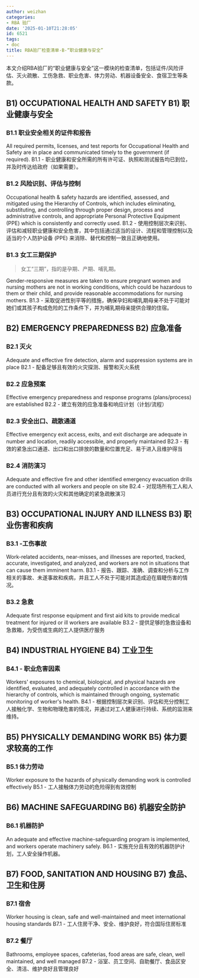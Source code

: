 ```yaml
---
author: weizhan
categories:
- RBA 验厂
date: '2025-01-10T21:28:05'
id: 6521
tags:
- doc
title: RBA验厂检查清单-B-“职业健康与安全”
---
```


本文介绍RBA验厂的“职业健康与安全”这一模块的检查清单，包括证件/风险评估、灭火疏散、工伤急救、职业危害、体力劳动、机器设备安全、食宿卫生等条款。

## B1) OCCUPATIONAL HEALTH AND SAFETY B1) 职业健康与安全

### B1.1 职业安全相关的证件和报告

All required permits, licenses, and test reports for Occupational Health and
Safety are in place and communicated timely to the government (if required).
B1.1 - 职业健康和安全所需的所有许可证、执照和测试报告均已到位，并及时传达给政府（如果需要）。

### B1.2 风险识别、评估与控制

Occupational health & safety hazards are identified, assessed, and mitigated
using the Hierarchy of Controls, which includes eliminating, substituting, and
controlling through proper design, process and administrative controls, and
appropriate Personal Protective Equipment (PPE) which is consistently and
correctly used. B1.2 - 使用控制层次来识别、评估和减轻职业健康和安全危害，其中包括通过适当的设计、流程和管理控制以及适当的个人防护设备
(PPE) 来消除、替代和控制一致且正确地使用。

### B1.3 女工三期保护

> 女工“三期”，指的是孕期、产期、哺乳期。

Gender-responsive measures are taken to ensure pregnant women and nursing
mothers are not in working conditions, which could be hazardous to them or
their child, and provide reasonable accommodations for nursing mothers. B1.3 -
采取促进性别平等的措施，确保孕妇和哺乳期母亲不处于可能对她们或其孩子构成危险的工作条件下，并为哺乳期母亲提供合理的住宿。

## B2) EMERGENCY PREPAREDNESS B2) 应急准备

### B2.1 灭火

Adequate and effective fire detection, alarm and suppression systems are in
place B2.1 - 配备足够且有效的火灾探测、报警和灭火系统

### B2.2 应急预案

Effective emergency preparedness and response programs (plans/process) are
established B2.2 - 建立有效的应急准备和响应计划（计划/流程）

### B2.3 安全出口、疏散通道

Effective emergency exit access, exits, and exit discharge are adequate in
number and location, readily accessible, and properly maintained B2.3 -
有效的紧急出口通道、出口和出口排放的数量和位置充足、易于进入且维护得当

### B2.4 消防演习

Adequate and effective fire and other identified emergency evacuation drills
are conducted with all workers and people on site B2.4 -
对现场所有工人和人员进行充分且有效的火灾和其他确定的紧急疏散演习

## B3) OCCUPATIONAL INJURY AND ILLNESS B3) 职业伤害和疾病

### B3.1 -工伤事故

Work-related accidents, near-misses, and illnesses are reported, tracked,
accurate, investigated, and analyzed, and workers are not in situations that
can cause them imminent harm. B3.1 -
报告、跟踪、准确、调查和分析与工作相关的事故、未遂事故和疾病，并且工人不处于可能对其造成迫在眉睫伤害的情况。

### B3.2 急救

Adequate first response equipment and first aid kits to provide medical
treatment for injured or ill workers are available B3.2 -
提供足够的急救设备和急救箱，为受伤或生病的工人提供医疗服务

## B4) INDUSTRIAL HYGIENE B4) 工业卫生

### B4.1 - 职业危害因素

Workers' exposures to chemical, biological, and physical hazards are
identified, evaluated, and adequately controlled in accordance with the
hierarchy of controls, which is maintained through ongoing, systematic
monitoring of worker's health. B4.1 -
根据控制层次来识别、评估和充分控制工人接触化学、生物和物理危害的情况，并通过对工人健康进行持续、系统的监测来维持。

## B5) PHYSICALLY DEMANDING WORK B5) 体力要求较高的工作

### B5.1 体力劳动

Worker exposure to the hazards of physically demanding work is controlled
effectively B5.1 - 工人接触体力劳动的危险得到有效控制

## B6) MACHINE SAFEGUARDING B6) 机器安全防护

### B6.1 机器防护

An adequate and effective machine-safeguarding program is implemented, and
workers operate machinery safely. B6.1 - 实施充分且有效的机器防护计划，工人安全操作机器。

## B7) FOOD, SANITATION AND HOUSING B7) 食品、卫生和住房

### B7.1 宿舍

Worker housing is clean, safe and well-maintained and meet international
housing standards B7.1 - 工人住房干净、安全、维护良好，符合国际住房标准

### B7.2 餐厅

Bathrooms, employee spaces, cafeterias, food areas are safe, clean, well
maintained, and well managed B7.2 - 浴室、员工空间、自助餐厅、食品区安全、清洁、维护良好且管理良好

